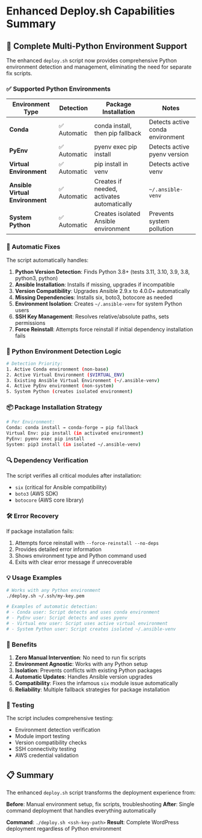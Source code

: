 # Enhanced Deploy.sh Capabilities Summary

## 🚀 Complete Multi-Python Environment Support

The enhanced `deploy.sh` script now provides comprehensive Python environment detection and management, eliminating the need for separate fix scripts.

### ✅ Supported Python Environments

| Environment Type | Detection | Package Installation | Notes |
|------------------|-----------|---------------------|-------|
| **Conda** | ✅ Automatic | conda install, then pip fallback | Detects active conda environment |
| **PyEnv** | ✅ Automatic | pyenv exec pip install | Detects active pyenv version |
| **Virtual Environment** | ✅ Automatic | pip install in venv | Detects active venv |
| **Ansible Virtual Environment** | ✅ Automatic | Creates if needed, activates automatically | `~/.ansible-venv` |
| **System Python** | ✅ Automatic | Creates isolated Ansible environment | Prevents system pollution |

### 🔧 Automatic Fixes

The script automatically handles:

1. **Python Version Detection**: Finds Python 3.8+ (tests 3.11, 3.10, 3.9, 3.8, python3, python)
2. **Ansible Installation**: Installs if missing, upgrades if incompatible
3. **Version Compatibility**: Upgrades Ansible 2.9.x to 4.0.0+ automatically
4. **Missing Dependencies**: Installs six, boto3, botocore as needed
5. **Environment Isolation**: Creates `~/.ansible-venv` for system Python users
6. **SSH Key Management**: Resolves relative/absolute paths, sets permissions
7. **Force Reinstall**: Attempts force reinstall if initial dependency installation fails

### 🐍 Python Environment Detection Logic

```bash
# Detection Priority:
1. Active Conda environment (non-base)
2. Active Virtual Environment ($VIRTUAL_ENV)
3. Existing Ansible Virtual Environment (~/.ansible-venv)
4. Active PyEnv environment (non-system)
5. System Python (creates isolated environment)
```

### 📦 Package Installation Strategy

```bash
# Per Environment:
Conda: conda install → conda-forge → pip fallback
Virtual Env: pip install (in activated environment)
PyEnv: pyenv exec pip install
System: pip3 install (in isolated ~/.ansible-venv)
```

### 🔍 Dependency Verification

The script verifies all critical modules after installation:
- `six` (critical for Ansible compatibility)
- `boto3` (AWS SDK)
- `botocore` (AWS core library)

### 🛠️ Error Recovery

If package installation fails:
1. Attempts force reinstall with `--force-reinstall --no-deps`
2. Provides detailed error information
3. Shows environment type and Python command used
4. Exits with clear error message if unrecoverable

### 💡 Usage Examples

```bash
# Works with any Python environment
./deploy.sh ~/.ssh/my-key.pem

# Examples of automatic detection:
# - Conda user: Script detects and uses conda environment
# - PyEnv user: Script detects and uses pyenv
# - Virtual env user: Script uses active virtual environment
# - System Python user: Script creates isolated ~/.ansible-venv
```

### 🎯 Benefits

1. **Zero Manual Intervention**: No need to run fix scripts
2. **Environment Agnostic**: Works with any Python setup
3. **Isolation**: Prevents conflicts with existing Python packages
4. **Automatic Updates**: Handles Ansible version upgrades
5. **Compatibility**: Fixes the infamous `six` module issue automatically
6. **Reliability**: Multiple fallback strategies for package installation

### 🧪 Testing

The script includes comprehensive testing:
- Environment detection verification
- Module import testing
- Version compatibility checks
- SSH connectivity testing
- AWS credential validation

## 📋 Summary

The enhanced `deploy.sh` script transforms the deployment experience from:

**Before**: Manual environment setup, fix scripts, troubleshooting
**After**: Single command deployment that handles everything automatically

**Command**: `./deploy.sh <ssh-key-path>`
**Result**: Complete WordPress deployment regardless of Python environment

